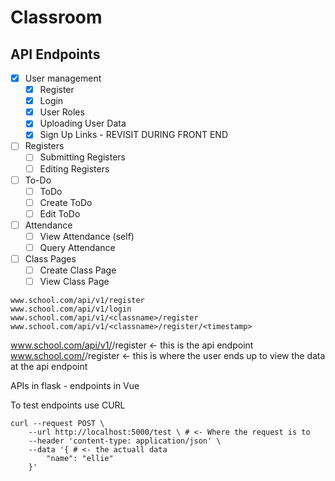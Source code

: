 # Classroom

## API Endpoints

- [x] User management
    - [x] Register
    - [x] Login
    - [x] User Roles
    - [x] Uploading User Data
    - [x] Sign Up Links - REVISIT DURING FRONT END
- [ ] Registers
    - [ ] Submitting Registers
    - [ ] Editing Registers
- [ ] To-Do
    - [ ] ToDo
    - [ ] Create ToDo
    - [ ] Edit ToDo
- [ ] Attendance
    - [ ] View Attendance (self)
    - [ ] Query Attendance
- [ ] Class Pages
    - [ ] Create Class Page
    - [ ] View Class Page

```
www.school.com/api/v1/register
www.school.com/api/v1/login
www.school.com/api/v1/<classname>/register
www.school.com/api/v1/<classname>/register/<timestamp>
```

www.school.com/api/v1/<classname>/register <- this is the api endpoint
www.school.com/<classname>/register <- this is where the user ends up to view the data at the api endpoint

APIs in flask - endpoints in Vue

To test endpoints use CURL
```
curl --request POST \
    --url http://localhost:5000/test \ # <- Where the request is to
    --header 'content-type: application/json' \
    --data '{ # <- the actuall data
        "name": "ellie"
    }'
```
